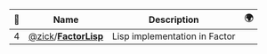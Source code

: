|:star2: | Name | Description | 🌍|
|---|---|---|---|
|4|[@zick](https://github.com/zick)/[**FactorLisp**](https://github.com/zick/FactorLisp)|Lisp implementation in Factor||

